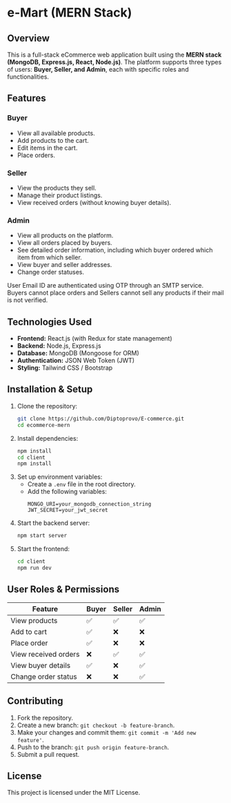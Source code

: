 

# e-Mart (MERN Stack)

## Overview
This is a full-stack eCommerce web application built using the **MERN stack (MongoDB, Express.js, React, Node.js)**. The platform supports three types of users: **Buyer, Seller, and Admin**, each with specific roles and functionalities.

## Features
### Buyer
- View all available products.
- Add products to the cart.
- Edit items in the cart.
- Place orders.

### Seller
- View the products they sell.
- Manage their product listings.
- View received orders (without knowing buyer details).

### Admin
- View all products on the platform.
- View all orders placed by buyers.
- See detailed order information, including which buyer ordered which item from which seller.
- View buyer and seller addresses.
- Change order statuses.

User Email ID are authenticated using OTP through an SMTP service. Buyers cannot place orders and Sellers cannot sell any products if their mail is not verified.

## Technologies Used
- **Frontend:** React.js (with Redux for state management)
- **Backend:** Node.js, Express.js
- **Database:** MongoDB (Mongoose for ORM)
- **Authentication:** JSON Web Token (JWT)
- **Styling:** Tailwind CSS / Bootstrap

## Installation & Setup
1. Clone the repository:
   ```sh
   git clone https://github.com/Diptoprovo/E-commerce.git
   cd ecommerce-mern
   ```
2. Install dependencies:
   ```sh
   npm install
   cd client
   npm install
   ```
3. Set up environment variables:
   - Create a `.env` file in the root directory.
   - Add the following variables:
     ```env
     MONGO_URI=your_mongodb_connection_string
     JWT_SECRET=your_jwt_secret
     ```
4. Start the backend server:
   ```sh
   npm start server
   ```
5. Start the frontend:
   ```sh
   cd client
   npm run dev
   ```


## User Roles & Permissions
| Feature             | Buyer | Seller | Admin |
|---------------------|-------|--------|-------|
| View products      | ✅    | ✅     | ✅    |
| Add to cart        | ✅    | ❌     | ❌    |
| Place order        | ✅    | ❌     | ❌    |
| View received orders | ❌  | ✅     | ✅    |
| View buyer details  | ✅   | ❌     | ✅    |
| Change order status | ❌   | ❌     | ✅    |

## Contributing
1. Fork the repository.
2. Create a new branch: `git checkout -b feature-branch`.
3. Make your changes and commit them: `git commit -m 'Add new feature'`.
4. Push to the branch: `git push origin feature-branch`.
5. Submit a pull request.

## License
This project is licensed under the MIT License.



